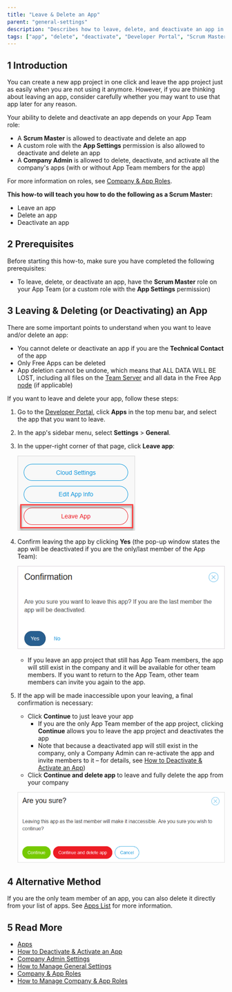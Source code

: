 ```yaml
---
title: "Leave & Delete an App"
parent: "general-settings"
description: "Describes how to leave, delete, and deactivate an app in the Developer Portal."
tags: ["app", "delete", "deactivate", "Developer Portal", "Scrum Master"]
---
```


## 1 Introduction

You can create a new app project in one click and leave the app project just as easily when you are not using it anymore. However, if you are thinking about leaving an app, consider carefully whether you may want to use that app later for any reason.

Your ability to delete and deactivate an app depends on your App Team role:

* A **Scrum Master** is allowed to deactivate and delete an app
* A custom role with the **App Settings** permission is also allowed to deactivate and delete an app
* A **Company Admin** is allowed to delete, deactivate, and activate all the company's apps (with or without App Team members for the app)

For more information on roles, see [Company & App Roles](/developerportal/company-app-roles/index).

**This how-to will teach you how to do the following as a Scrum Master:**

* Leave an app
* Delete an app
* Deactivate an app

## 2 Prerequisites

Before starting this how-to, make sure you have completed the following prerequisites:

* To leave, delete, or deactivate an app, have the **Scrum Master** role on your App Team (or a custom role with the **App Settings** permission)

## 3 Leaving & Deleting (or Deactivating) an App

There are some important points to understand when you want to leave and/or delete an app:

* You cannot delete or deactivate an app if you are the **Technical Contact** of the app
* Only Free Apps can be deleted
* App deletion cannot be undone, which means that ALL DATA WILL BE LOST, including all files on the [Team Server](/developerportal/develop/team-server) and all data in the Free App [node](../company-app-roles/nodes) (if applicable)

If you want to leave and delete your app, follow these steps:

1. Go to the [Developer Portal](http://home.mendix.com), click **Apps** in the top menu bar, and select the app that you want to leave.

2. In the app's sidebar menu, select **Settings** > **General**.

3.  In the upper-right corner of that page, click **Leave app**:

	![](attachments/leave-app.png) 

4.  Confirm leaving the app by clicking **Yes** (the pop-up window states the app will be deactivated if you are the only/last member of the App Team):

	![](attachments/leave-confirmation.png) 

	* If you leave an app project that still has App Team members, the app will still exist in the company and it will be available for other team members. If you want to return to the App Team, other team members can invite you again to the app.

5.  If the app will be made inaccessible upon your leaving, a final confirmation is necessary:

	* Click **Continue** to just leave your app 
		* If you are the only App Team member of the app project, clicking **Continue** allows you to leave the app project and deactivates the app
		* Note that because a deactivated app will still exist in the company, only a Company Admin can re-activate the app and invite members to it – for details, see [How to Deactivate & Activate an App](../company-app-roles/deactivate-activate-app))
	* Click **Continue and delete app** to leave and fully delete the app from your company

	![](attachments/delete-confirmation.png)


## 4 Alternative Method

If you are the only team member of an app, you can also delete it directly from your list of apps. See [Apps List](/developerportal/apps-list/index) for more information.

## 5 Read More

* [Apps](../company-app-roles/apps)
* [How to Deactivate & Activate an App](../company-app-roles/deactivate-activate-app)
* [Company Admin Settings](../company-app-roles/companyadmin-settings)
* [How to Manage General Settings](general-settings)
* [Company & App Roles](../company-app-roles/index)
* [How to Manage Company & App Roles](../company-app-roles/manage-roles)
